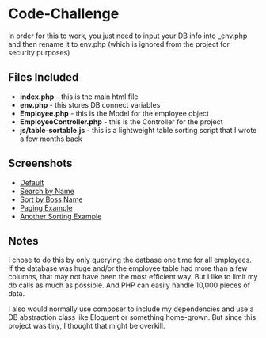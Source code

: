 # Code-Challenge

In order for this to work, you just need to input your DB info into _env.php and then rename it to env.php (which is ignored from the project for security purposes)

## Files Included

+ **index.php** - this is the main html file
+ **env.php** - this stores DB connect variables
+ **Employee.php** - this is the Model for the employee object
+ **EmployeeController.php** - this is the Controller for the project
+ **js/table-sortable.js** - this is a lightweight table sorting script that I wrote a few months back

## Screenshots

+ [Default](../master/screenshots/1.%20default.png)
+ [Search by Name](../master/screenshots/2.%20search-by-name.png)
+ [Sort by Boss Name](../master/screenshots/3.%20sort-by-boss-name.png)
+ [Paging Example](../master/screenshots/4.%20paging-and-records-per-page.png)
+ [Another Sorting Example](../master/screenshots/5.%20sort-by-number-of-subordinates.png)

## Notes

I chose to do this by only querying the datbase one time for all employees.
If the database was huge and/or the employee table had more than a few columns, 
that may not have been the most efficient way. But I like to limit my db
calls as much as possible. And PHP can easily handle 10,000 pieces of data.

I also would normally use composer to include my dependencies and use a DB
abstraction class like Eloquent or something home-grown. But since this
project was tiny, I thought that might be overkill.